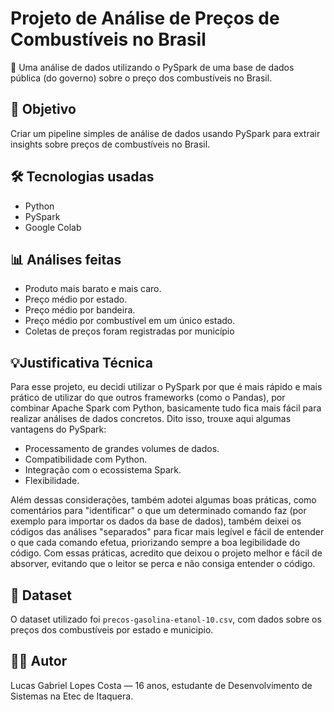 # Projeto de Análise de Preços de Combustíveis no Brasil
📌 Uma análise de dados utilizando o PySpark de uma base de dados pública (do governo) sobre o preço dos combustíveis no Brasil.

## 🎯 Objetivo
Criar um pipeline simples de análise de dados usando PySpark para extrair insights sobre preços de combustíveis no Brasil.

## 🛠️ Tecnologias usadas
- Python
- PySpark
- Google Colab

## 📊 Análises feitas
- Produto mais barato e mais caro.
- Preço médio por estado.
- Preço médio por bandeira.
- Preço médio por combustível em um único estado.
- Coletas de preços foram registradas por município

## 💡Justificativa Técnica
Para esse projeto, eu decidi utilizar o PySpark por que é mais rápido e mais prático de utilizar do que outros frameworks (como o Pandas), por combinar Apache Spark com Python, basicamente tudo fica mais fácil para realizar análises de dados concretos. Dito isso, trouxe aqui algumas vantagens do PySpark:

- Processamento de grandes volumes de dados.
- Compatibilidade com Python.
- Integração com o ecossistema Spark.
- Flexibilidade.

Além dessas considerações, também adotei algumas boas práticas, como comentários para "identificar" o que um determinado comando faz (por exemplo para importar os dados da base de dados), também deixei os códigos das análises "separados" para ficar mais legível e fácil de entender o que cada comando efetua, priorizando sempre a boa legibilidade do código. Com essas práticas, acredito que deixou o projeto melhor e fácil de absorver, evitando que o leitor se perca e não consiga entender o código.

## 📎 Dataset
O dataset utilizado foi `precos-gasolina-etanol-10.csv`, com dados sobre os preços dos combustíveis por estado e municipio.

## 👨‍💻 Autor
Lucas Gabriel Lopes Costa — 16 anos, estudante de Desenvolvimento de Sistemas na Etec de Itaquera.
